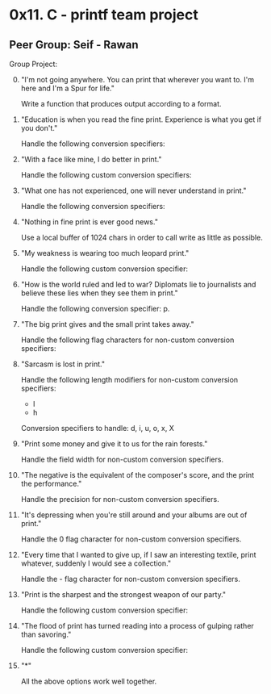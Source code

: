 # 0x11. C - printf team project

## Peer Group: Seif - Rawan

Group Project:

0. "I'm not going anywhere. You can print that wherever you want to. I'm here and I'm a Spur for life."

   Write a function that produces output according to a format.

1. "Education is when you read the fine print. Experience is what you get if you don't."

   Handle the following conversion specifiers:

2. "With a face like mine, I do better in print."

   Handle the following custom conversion specifiers:

3. "What one has not experienced, one will never understand in print."

   Handle the following conversion specifiers:

4. "Nothing in fine print is ever good news."

   Use a local buffer of 1024 chars in order to call write as little as possible.

5. "My weakness is wearing too much leopard print."

   Handle the following custom conversion specifier:

6. "How is the world ruled and led to war? Diplomats lie to journalists and believe these lies when they see them in print."

   Handle the following conversion specifier: p.

7. "The big print gives and the small print takes away."

   Handle the following flag characters for non-custom conversion specifiers:

8. "Sarcasm is lost in print."

   Handle the following length modifiers for non-custom conversion specifiers:

   - l
   - h

   Conversion specifiers to handle: d, i, u, o, x, X

9. "Print some money and give it to us for the rain forests."

   Handle the field width for non-custom conversion specifiers.

10. "The negative is the equivalent of the composer's score, and the print the performance."

    Handle the precision for non-custom conversion specifiers.

11. "It's depressing when you're still around and your albums are out of print."

    Handle the 0 flag character for non-custom conversion specifiers.

12. "Every time that I wanted to give up, if I saw an interesting textile, print whatever, suddenly I would see a collection."

    Handle the - flag character for non-custom conversion specifiers.

13. "Print is the sharpest and the strongest weapon of our party."

    Handle the following custom conversion specifier:

14. "The flood of print has turned reading into a process of gulping rather than savoring."

    Handle the following custom conversion specifier:

15. "*"

    All the above options work well together.

